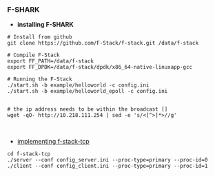 ### F-SHARK

- **installing F-SHARK**
```
# Install from github
git clone https://github.com/F-Stack/f-stack.git /data/f-stack

# Compile F-Stack
export FF_PATH=/data/f-stack
export FF_DPDK=/data/f-stack/dpdk/x86_64-native-linuxapp-gcc

# Running the F-Stack
./start.sh -b example/helloworld -c config.ini
./start.sh -b example/helloworld_epoll -c config.ini


# the ip address needs to be within the broadcast []
wget -qO- http://10.218.111.254 | sed -e 's/<[^>]*>//g'
```

<br>

- [implementing f-stack-tcp](f-stack-tcp)
```
cd f-stack-tcp
./server --conf config_server.ini --proc-type=primary --proc-id=0
./client --conf config_client.ini --proc-type=primary --proc-id=1

```
